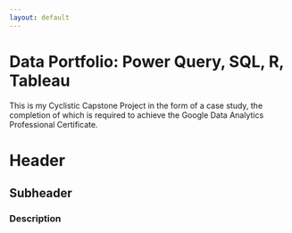 ```yaml
---
layout: default
---
```


# Data Portfolio: Power Query, SQL, R, Tableau

This is my Cyclistic Capstone Project in the form of a case study, the completion of which is required to achieve the Google Data Analytics Professional Certificate.

# Header

## Subheader

### Description



